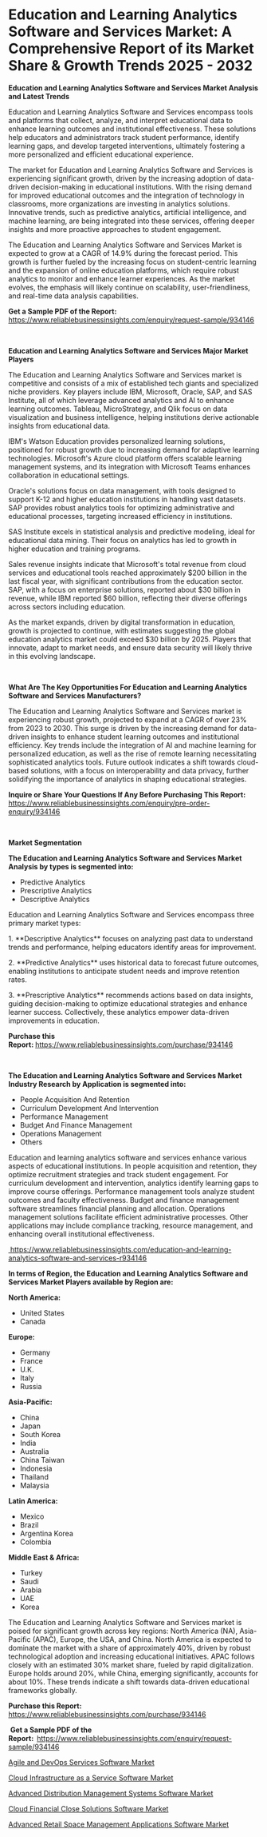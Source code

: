 <p><h1>Education and Learning Analytics Software and Services Market: A Comprehensive Report of its Market Share & Growth Trends 2025 - 2032</h1></p><p><strong>Education and Learning Analytics Software and Services Market Analysis and Latest Trends</strong></p>
<p><p>Education and Learning Analytics Software and Services encompass tools and platforms that collect, analyze, and interpret educational data to enhance learning outcomes and institutional effectiveness. These solutions help educators and administrators track student performance, identify learning gaps, and develop targeted interventions, ultimately fostering a more personalized and efficient educational experience.</p><p>The market for Education and Learning Analytics Software and Services is experiencing significant growth, driven by the increasing adoption of data-driven decision-making in educational institutions. With the rising demand for improved educational outcomes and the integration of technology in classrooms, more organizations are investing in analytics solutions. Innovative trends, such as predictive analytics, artificial intelligence, and machine learning, are being integrated into these services, offering deeper insights and more proactive approaches to student engagement.</p><p>The Education and Learning Analytics Software and Services Market is expected to grow at a CAGR of 14.9% during the forecast period. This growth is further fueled by the increasing focus on student-centric learning and the expansion of online education platforms, which require robust analytics to monitor and enhance learner experiences. As the market evolves, the emphasis will likely continue on scalability, user-friendliness, and real-time data analysis capabilities.</p></p>
<p><strong>Get a Sample PDF of the Report:&nbsp;</strong> <a href="https://www.reliablebusinessinsights.com/enquiry/request-sample/934146?utm_campaign=950&utm_medium=2&utm_source=Github&utm_content=ia&utm_term=07032025&utm_id=education-and-learning-analytics-software-and-services">https://www.reliablebusinessinsights.com/enquiry/request-sample/934146</a></p>
<p>&nbsp;</p>
<p><strong>Education and Learning Analytics Software and Services Major Market Players</strong></p>
<p><p>The Education and Learning Analytics Software and Services market is competitive and consists of a mix of established tech giants and specialized niche providers. Key players include IBM, Microsoft, Oracle, SAP, and SAS Institute, all of which leverage advanced analytics and AI to enhance learning outcomes. Tableau, MicroStrategy, and Qlik focus on data visualization and business intelligence, helping institutions derive actionable insights from educational data.</p><p>IBM's Watson Education provides personalized learning solutions, positioned for robust growth due to increasing demand for adaptive learning technologies. Microsoft's Azure cloud platform offers scalable learning management systems, and its integration with Microsoft Teams enhances collaboration in educational settings.</p><p>Oracle's solutions focus on data management, with tools designed to support K-12 and higher education institutions in handling vast datasets. SAP provides robust analytics tools for optimizing administrative and educational processes, targeting increased efficiency in institutions.</p><p>SAS Institute excels in statistical analysis and predictive modeling, ideal for educational data mining. Their focus on analytics has led to growth in higher education and training programs.</p><p>Sales revenue insights indicate that Microsoft's total revenue from cloud services and educational tools reached approximately $200 billion in the last fiscal year, with significant contributions from the education sector. SAP, with a focus on enterprise solutions, reported about $30 billion in revenue, while IBM reported $60 billion, reflecting their diverse offerings across sectors including education.</p><p>As the market expands, driven by digital transformation in education, growth is projected to continue, with estimates suggesting the global education analytics market could exceed $30 billion by 2025. Players that innovate, adapt to market needs, and ensure data security will likely thrive in this evolving landscape.</p></p>
<p>&nbsp;</p>
<p><strong>What Are The Key Opportunities For Education and Learning Analytics Software and Services Manufacturers?</strong></p>
<p><p>The Education and Learning Analytics Software and Services market is experiencing robust growth, projected to expand at a CAGR of over 23% from 2023 to 2030. This surge is driven by the increasing demand for data-driven insights to enhance student learning outcomes and institutional efficiency. Key trends include the integration of AI and machine learning for personalized education, as well as the rise of remote learning necessitating sophisticated analytics tools. Future outlook indicates a shift towards cloud-based solutions, with a focus on interoperability and data privacy, further solidifying the importance of analytics in shaping educational strategies.</p></p>
<p><strong>Inquire or Share Your Questions If Any Before Purchasing This Report:</strong> <a href="https://www.reliablebusinessinsights.com/enquiry/pre-order-enquiry/934146?utm_campaign=950&utm_medium=2&utm_source=Github&utm_content=ia&utm_term=07032025&utm_id=education-and-learning-analytics-software-and-services">https://www.reliablebusinessinsights.com/enquiry/pre-order-enquiry/934146</a></p>
<p>&nbsp;</p>
<p><strong>Market Segmentation</strong></p>
<p><strong>The Education and Learning Analytics Software and Services Market Analysis by types is segmented into:</strong></p>
<p><ul><li>Predictive Analytics</li><li>Prescriptive Analytics</li><li>Descriptive Analytics</li></ul></p>
<p><p>Education and Learning Analytics Software and Services encompass three primary market types: </p><p>1. **Descriptive Analytics** focuses on analyzing past data to understand trends and performance, helping educators identify areas for improvement.</p><p>2. **Predictive Analytics** uses historical data to forecast future outcomes, enabling institutions to anticipate student needs and improve retention rates.</p><p>3. **Prescriptive Analytics** recommends actions based on data insights, guiding decision-making to optimize educational strategies and enhance learner success. Collectively, these analytics empower data-driven improvements in education.</p></p>
<p><strong>Purchase this Report:&nbsp;</strong><a href="https://www.reliablebusinessinsights.com/purchase/934146?utm_campaign=950&utm_medium=2&utm_source=Github&utm_content=ia&utm_term=07032025&utm_id=education-and-learning-analytics-software-and-services">https://www.reliablebusinessinsights.com/purchase/934146</a></p>
<p>&nbsp;</p>
<p><strong>The Education and Learning Analytics Software and Services Market Industry Research by Application is segmented into:</strong></p>
<p><ul><li>People Acquisition And Retention</li><li>Curriculum Development And Intervention</li><li>Performance Management</li><li>Budget And Finance Management</li><li>Operations Management</li><li>Others</li></ul></p>
<p><p>Education and learning analytics software and services enhance various aspects of educational institutions. In people acquisition and retention, they optimize recruitment strategies and track student engagement. For curriculum development and intervention, analytics identify learning gaps to improve course offerings. Performance management tools analyze student outcomes and faculty effectiveness. Budget and finance management software streamlines financial planning and allocation. Operations management solutions facilitate efficient administrative processes. Other applications may include compliance tracking, resource management, and enhancing overall institutional effectiveness.</p></p>
<p><a href="https://www.reliablebusinessinsights.com/education-and-learning-analytics-software-and-services-r934146?utm_campaign=950&utm_medium=2&utm_source=Github&utm_content=ia&utm_term=07032025&utm_id=education-and-learning-analytics-software-and-services">&nbsp;https://www.reliablebusinessinsights.com/education-and-learning-analytics-software-and-services-r934146</a></p>
<p><strong>In terms of Region, the Education and Learning Analytics Software and Services Market Players available by Region are:</strong></p>
<p>
    <p> <strong> North America: </strong>
        <ul>
            <li>United States</li>
            <li>Canada</li>
        </ul>
        </p> 
    <p> <strong> Europe: </strong>
        <ul>
            <li>Germany</li>
            <li>France</li>
            <li>U.K.</li>
            <li>Italy</li>
            <li>Russia</li>
        </ul>
        </p> 
    <p> <strong> Asia-Pacific: </strong>
        <ul>
            <li>China</li>
            <li>Japan</li>
            <li>South Korea</li>
            <li>India</li>
            <li>Australia</li>
            <li>China Taiwan</li>
            <li>Indonesia</li>
            <li>Thailand</li>
            <li>Malaysia</li>
        </ul>
        </p> 
    <p> <strong> Latin America: </strong>
        <ul>
            <li>Mexico</li>
            <li>Brazil</li>
            <li>Argentina Korea</li>
            <li>Colombia</li>
        </ul>
        </p> 
    <p> <strong> Middle East & Africa: </strong>
        <ul>
            <li>Turkey</li>
            <li>Saudi</li>
            <li>Arabia</li>
            <li>UAE</li>
            <li>Korea</li>
        </ul>
    </p>
    </p>
<p><p>The Education and Learning Analytics Software and Services market is poised for significant growth across key regions: North America (NA), Asia-Pacific (APAC), Europe, the USA, and China. North America is expected to dominate the market with a share of approximately 40%, driven by robust technological adoption and increasing educational initiatives. APAC follows closely with an estimated 30% market share, fueled by rapid digitalization. Europe holds around 20%, while China, emerging significantly, accounts for about 10%. These trends indicate a shift towards data-driven educational frameworks globally.</p></p>
<p><strong>Purchase this Report: </strong><a href="https://www.reliablebusinessinsights.com/purchase/934146?utm_campaign=950&utm_medium=2&utm_source=Github&utm_content=ia&utm_term=07032025&utm_id=education-and-learning-analytics-software-and-services">https://www.reliablebusinessinsights.com/purchase/934146</a></p>
<p>&nbsp;<strong>Get a Sample PDF of the Report:&nbsp;&nbsp;</strong><a href="https://www.reliablebusinessinsights.com/enquiry/request-sample/934146?utm_campaign=950&utm_medium=2&utm_source=Github&utm_content=ia&utm_term=07032025&utm_id=education-and-learning-analytics-software-and-services">https://www.reliablebusinessinsights.com/enquiry/request-sample/934146</a></p>
<p><strong></strong></p>
<p><p><a href="https://github.com/kovasovitzzg/Market-Research-Report-List-1/blob/main/agile-and-devops-services-software-market.md?utm_campaign=950&utm_medium=2&utm_source=Github&utm_content=ia&utm_term=07032025&utm_id=education-and-learning-analytics-software-and-services">Agile and DevOps Services Software Market</a></p><p><a href="https://github.com/danzopachllq/Market-Research-Report-List-1/blob/main/cloud-infrastructure-as-a-service-software-market.md?utm_campaign=950&utm_medium=2&utm_source=Github&utm_content=ia&utm_term=07032025&utm_id=education-and-learning-analytics-software-and-services">Cloud Infrastructure as a Service Software Market</a></p><p><a href="https://github.com/raaschadonle/Market-Research-Report-List-1/blob/main/advanced-distribution-management-systems-software-market.md?utm_campaign=950&utm_medium=2&utm_source=Github&utm_content=ia&utm_term=07032025&utm_id=education-and-learning-analytics-software-and-services">Advanced Distribution Management Systems Software Market</a></p><p><a href="https://github.com/fendtdjunawo/Market-Research-Report-List-1/blob/main/cloud-financial-close-solutions-software-market.md?utm_campaign=950&utm_medium=2&utm_source=Github&utm_content=ia&utm_term=07032025&utm_id=education-and-learning-analytics-software-and-services">Cloud Financial Close Solutions Software Market</a></p><p><a href="https://github.com/palenjeppecd/Market-Research-Report-List-1/blob/main/advanced-retail-space-management-applications-software-market.md?utm_campaign=950&utm_medium=2&utm_source=Github&utm_content=ia&utm_term=07032025&utm_id=education-and-learning-analytics-software-and-services">Advanced Retail Space Management Applications Software Market</a></p></p>